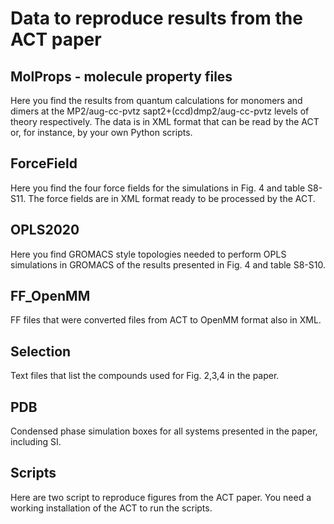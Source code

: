 # Data to reproduce results from the ACT paper

## MolProps - molecule property files
Here you find the results from quantum calculations for monomers and dimers at the MP2/aug-cc-pvtz sapt2+(ccd)dmp2/aug-cc-pvtz levels of theory respectively. The data is in XML format that can be read by the ACT or, for instance, by your own Python scripts.

## ForceField
Here you find the four force fields for the simulations in Fig. 4 and table S8-S11. The force fields are in XML format ready to be processed by the ACT.

## OPLS2020
Here you find GROMACS style topologies needed to perform OPLS simulations in GROMACS of the results presented in Fig. 4 and table S8-S10.

## FF_OpenMM
FF files that were converted files from ACT to OpenMM format also in XML.

## Selection
Text files that list the compounds used for Fig. 2,3,4 in the paper.

## PDB
Condensed phase simulation boxes for all systems presented in the paper, including SI.

## Scripts
Here are two script to reproduce figures from the ACT paper.
You need a working installation of the ACT to run the scripts.